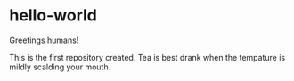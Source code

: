 # hello-world

Greetings humans!

This is the first repository created. Tea is best drank when the tempature is mildly scalding your mouth.


